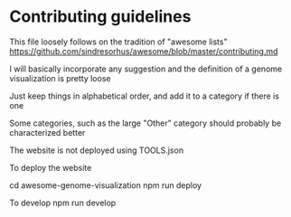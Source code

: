 # Contributing guidelines

This file loosely follows on the tradition of "awesome lists" https://github.com/sindresorhus/awesome/blob/master/contributing.md

I will basically incorporate any suggestion and the definition of a genome visualization is pretty loose

Just keep things in alphabetical order, and add it to a category if there is one

Some categories, such as the large "Other" category should probably be characterized better

The website is not deployed using TOOLS.json

To deploy the website

cd awesome-genome-visualization
npm run deploy

To develop
npm run develop
